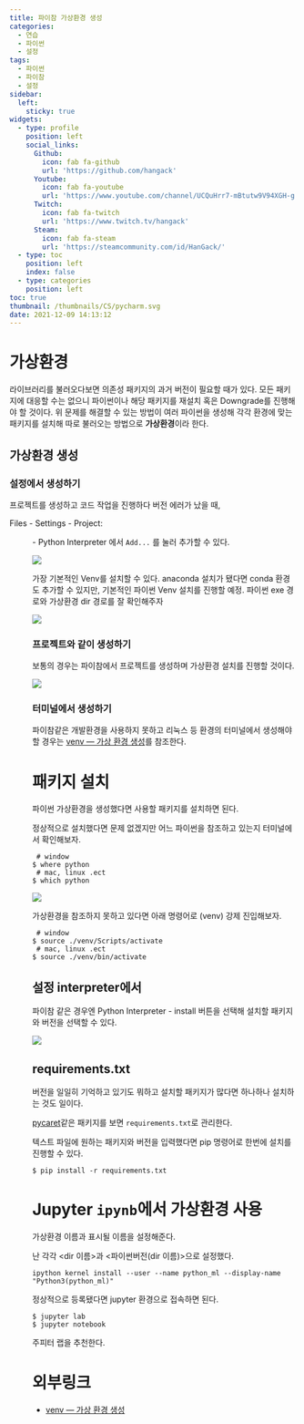 ```yaml
---
title: 파이참 가상환경 생성
categories:
  - 연습
  - 파이썬
  - 설정
tags:
  - 파이썬
  - 파이참
  - 설정
sidebar:
  left:
    sticky: true
widgets:
  - type: profile
    position: left
    social_links:
      Github:
        icon: fab fa-github
        url: 'https://github.com/hangack'
      Youtube:
        icon: fab fa-youtube
        url: 'https://www.youtube.com/channel/UCQuHrr7-mBtutw9V94XGH-g'
      Twitch:
        icon: fab fa-twitch
        url: 'https://www.twitch.tv/hangack'
      Steam:
        icon: fab fa-steam
        url: 'https://steamcommunity.com/id/HanGack/'
  - type: toc
    position: left
    index: false
  - type: categories
    position: left
toc: true
thumbnail: /thumbnails/CS/pycharm.svg
date: 2021-12-09 14:13:12
---
```


# 가상환경

라이브러리를 불러오다보면 의존성 패키지의 과거 버전이 필요할 때가 있다.
모든 패키지에 대응할 수는 없으니 파이썬이나 해당 패키지를 재설치 혹은 Downgrade를 진행해야 할 것이다.
위 문제를 해결할 수 있는 방법이 여러 파이썬을 생성해 각각 환경에 맞는 패키지를 설치해 따로 불러오는 방법으로 **가상환경**이라 한다.

## 가상환경 생성

### 설정에서 생성하기

프로젝트를 생성하고 코드 작업을 진행하다 버전 에러가 났을 때,

Files - Settings - Project: <dir> - Python Interpreter 에서 `Add...` 를 눌러 추가할 수 있다.

![](\images\2112\pycharm-venv\env-setting1.png)

가장 기본적인 Venv를 설치할 수 있다. anaconda 설치가 됐다면 conda 환경도 추가할 수 있지만, 기본적인 파이썬 Venv 설치를 진행할 예정.
파이썬 exe 경로와 가상환경 dir 경로를 잘 확인해주자

![](\images\2112\pycharm-venv\env-setting2.png)


### 프로젝트와 같이 생성하기

보통의 경우는 파이참에서 프로젝트를 생성하며 가상환경 설치를 진행할 것이다.

![](\images\2112\pycharm-venv\env-setting2-2.png)


### 터미널에서 생성하기

파이참같은 개발환경을 사용하지 못하고 리눅스 등 환경의 터미널에서 생성해야할 경우는 [venv — 가상 환경 생성](https://docs.python.org/ko/3.8/library/venv.html)를 참조한다.


# 패키지 설치

파이썬 가상환경을 생성했다면 사용할 패키지를 설치하면 된다.

정상적으로 설치했다면 문제 없겠지만 어느 파이썬을 참조하고 있는지 터미널에서 확인해보자.

```shell
 # window
$ where python
 # mac, linux .ect
$ which python
```

![](\images\2112\pycharm-venv\where-python.png)


가상환경을 참조하지 못하고 있다면 아래 명령어로 (venv) 강제 진입해보자.

```shell
 # window
$ source ./venv/Scripts/activate
 # mac, linux .ect
$ source ./venv/bin/activate
```


## 설정 interpreter에서

파이참 같은 경우엔 Python Interpreter - install 버튼을 선택해 설치할 패키지와 버전을 선택할 수 있다.

![](\images\2112\pycharm-venv\env-setting4.png)


## requirements.txt

버전을 일일히 기억하고 있기도 뭐하고 설치할 패키지가 많다면 하나하나 설치하는 것도 일이다.

[pycaret](https://github.com/pycaret/pycaret/blob/master/requirements.txt)같은 패키지를 보면 `requirements.txt`로 관리한다.

텍스트 파일에 원하는 패키지와 버전을 입력했다면 pip 명령어로 한번에 설치를 진행할 수 있다.

```shell
$ pip install -r requirements.txt
```


# Jupyter `ipynb`에서 가상환경 사용

가상환경 이름과 표시될 이름을 설정해준다.

난 각각 <dir 이름>과 <파이썬버전(dir 이름)>으로 설정했다.

```shell
ipython kernel install --user --name python_ml --display-name "Python3(python_ml)"
```

정상적으로 등록됐다면 jupyter 환경으로 접속하면 된다.

```shell
$ jupyter lab
$ jupyter notebook
```

주피터 랩을 추천한다.


# 외부링크
 - [venv — 가상 환경 생성](https://docs.python.org/ko/3.8/library/venv.html)